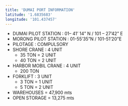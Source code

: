 ```yaml
---
title: 'DUMAI PORT INFORMATION'
latitude: '1.6835683'
longitude: '101.437457'
---
```


- DUMAI PILOT STATION : 01– 41’ 14” N / 101 – 27’42” E
- MORONG PILOT STATION : 01-55’35”N / 101-51’20”E
- PILOTAGE : COMPULSORY
- SHORE CRANE : 4 UNIT 
    - 35 TON = 2 UNIT
    - 40 TON = 2 UNIT
- HARBOR MOBIL CRANE : 4 UNIT 
    - 200 TON
- FORKLIFT : 3 UNIT
    - 3 TON = 1 UNIT
    - 5 TON = 2 UNIT
- WAREHOUSES = 47,900 mts
- OPEN STORAGE = 13,275 mts

